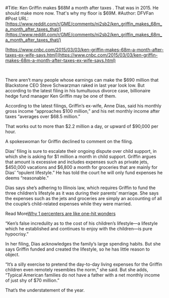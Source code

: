 #Title: Ken Griffin makes $68M a month after taxes . That was in 2015. He should make more now. That's why my floor is $69M.
#Author: DFVFan
#Post URL: [https://www.reddit.com/r/GME/comments/ni2sb2/ken_griffin_makes_68m_a_month_after_taxes_that/](https://www.reddit.com/r/GME/comments/ni2sb2/ken_griffin_makes_68m_a_month_after_taxes_that/)


[https://www.cnbc.com/2015/03/03/ken-griffin-makes-68m-a-month-after-taxes-ex-wife-says.html](https://www.cnbc.com/2015/03/03/ken-griffin-makes-68m-a-month-after-taxes-ex-wife-says.html)

&#x200B;

There aren’t many people whose earnings can make the $690 million that Blackstone CEO Steve Schwarzman raked in last year look low. But according to the latest filing in his tumultuous divorce case, billionaire hedge fund manager Ken Griffin may be one of them.

According to the latest filings, Griffin’s ex-wife, Anne Dias, said his monthly gross income “approaches $100 million,” and his net monthly income after taxes “averages over $68.5 million.”

That works out to more than $2.2 million a day, or upward of $90,000 per hour.

A spokeswoman for Griffin declined to comment on the filing.

Dias’ filing is sure to escalate their ongoing dispute over child support, in which she is asking for $1 million a month in child support. Griffin argues that amount is excessive and includes expenses such as private jets, $450,000 vacations and $6,800 a month for groceries that are mainly for Dias’ “opulent lifestyle.” He has told the court he will only fund expenses he deems “reasonable.”  


Dias says she’s adhering to Illinois law, which requires Griffin to fund the three children’s lifestyle as it was during their parents’ marriage. She says the expenses such as the jets and groceries are simply an accounting of all the couple’s child-related expenses while they were married.

Read More[Why 1 percenters are like one-hit wonders](https://www.cnbc.com/2015/02/25/why-1-percenters-are-like-one-hit-wonders.html)  


“Ken’s false incredulity as to the cost of his children’s lifestyle—a lifestyle which he established and continues to enjoy with the children—is pure hypocrisy.”

In her filing, Dias acknowledges the family’s large spending habits. But she says Griffin funded and created the lifestyle, so he has little reason to object.

“It’s a silly exercise to pretend the day-to-day living expenses for the Griffin children even remotely resembles the norm,” she said. But she adds, “Typical American families do not have a father with a net monthly income of just shy of $70 million.”

That’s the understatement of the year.